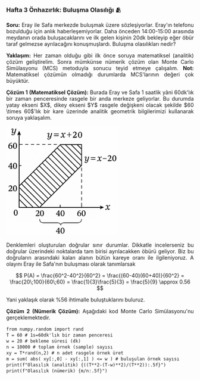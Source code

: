 <h3>Hafta 3 Önhazırlık: Buluşma Olasılığı 🫂</h3>

<p align="justify"><b>Soru:</b> Eray ile Safa merkezde buluşmak üzere sözleşiyorlar. Eray'ın telefonu bozulduğu için anlık haberleşemiyorlar. Daha önceden 14:00-15:00 arasında meydanın orada buluşacaklarını ve ilk gelen kişinin 20dk bekleyip eğer öbür taraf gelmezse ayrılacağını konuşmuşlardı. Buluşma olasılıkları nedir?</p>

<p align="justify"><b>Yaklaşım:</b> Her zaman olduğu gibi ilk önce soruya matematiksel (analitik) çözüm geliştirelim. Sonra mümkünse nümerik çözüm olan Monte Carlo Simülasyonu (MCS) metoduyla sonucu teyid etmeye çalışalım. <b>Not:</b> Matematiksel çözümün olmadığı durumlarda MCS'larının değeri çok büyüktür.</p>

<p align="justify"><b>Çözüm 1 (Matematiksel Çözüm):</b> Burada Eray ve Safa 1 saatlik yâni 60dk'lık bir zaman penceresinde rasgele bir anda merkeze geliyorlar. Bu durumda yatay ekseni $X$, dikey ekseni $Y$ rasgele değişkeni olacak şekilde $60 \times 60$'lık bir kare üzerinde analitik geometrik bilgilerimizi kullanarak soruya yaklaşalım.</p>

<img src="downtown-meeting.png" alt="geometric approach" width="300" height="auto">

<p align="justify">Denklemleri oluşturulan doğrular sınır durumlar. Dikkatle incelerseniz bu doğrular üzerindeki noktalarda tam birisi ayrılacakken öbürü geliyor. Biz bu doğruların arasındaki kalan alanın bütün kareye oranı ile ilgileniyoruz. A olayını Eray ile Safa'nın buluşması olarak tanımlarsak</p>

$$
P(A) = \frac{60^2-40^2}{60^2} = \frac{(60-40)(60+40)}{60^2} = \frac{20\;100}{60\;60} = \frac{1}{3}\frac{5}{3} = \frac{5}{9} \approx 0.56
$$

<p align="justify">Yani yaklaşık olarak %56 ihtimalle buluştuklarını buluruz.</p>

<p align="justify"><b>Çözüm 2 (Nümerik Çözüm):</b> Aşağıdaki kod Monte Carlo Simülasyonu'nu gerçeklemektedir.</p>

```
from numpy.random import rand
T = 60 # 1s=60dk'lık bir zaman penceresi
w = 20 # bekleme süresi (dk)
n = 10000 # toplam örnek (sample) sayısı
xy = T*rand(n,2) # n adet rasgele örnek üret
m = sum( abs( xy[:,0] - xy[:,1] ) <= w ) # buluşulan örnek sayısı
print(f"Olasılık (analitik) {((T**2-(T-w)**2)/(T**2)):.5f}")
print(f"Olasılık (nümerik) {m/n:.5f}")
```